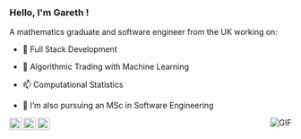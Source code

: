 ### Hello, I'm Gareth !
A mathematics graduate and software engineer from the UK working on:
- 🌱 Full Stack Development 
- 🔭 Algorithmic Trading with Machine Learning 
- 📫 Computational Statistics


- 💼 I’m also pursuing an MSc in Software Engineering



  <img align="right" alt="GIF" src="https://media.giphy.com/media/iIqmM5tTjmpOB9mpbn/giphy.gif" />

<a href="https://www.linkedin.com/in/garethhaagman">
  <img align="left" alt="LinkedIn" width="22px" src="https://cdn.jsdelivr.net/npm/simple-icons@3.1.0/icons/linkedin.svg" />
</a>
<a href="garethhaagman@gmail.com">
  <img align="left" alt="'Gmail" width="22px" src="https://cdn.jsdelivr.net/npm/simple-icons@3.1.0/icons/gmail.svg" />
</a>
<a href="https://www.kaggle.com/ninolau">
  <img align="left" alt="Kaggle" width="22px" src="https://cdn.jsdelivr.net/npm/simple-icons@3.1.0/icons/kaggle.svg" />
</a>

<br>
<br>
